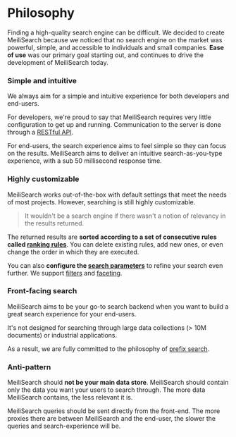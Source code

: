 # Philosophy

Finding a high-quality search engine can be difficult. We decided to create MeiliSearch because we noticed that no search engine on the market was powerful, simple, and accessible to individuals and small companies. **Ease of use** was our primary goal starting out, and continues to drive the development of MeiliSearch today.

### Simple and intuitive

We always aim for a simple and intuitive experience for both developers and end-users.

For developers, we're proud to say that MeiliSearch requires very little configuration to get up and running. Communication to the server is done through a [RESTful API](/reference/api).

For end-users, the search experience aims to feel simple so they can focus on the results. MeiliSearch aims to deliver an intuitive search-as-you-type experience, with a sub 50 millisecond response time.

### Highly customizable

MeiliSearch works out-of-the-box with default settings that meet the needs of most projects. However, searching is still highly customizable.

> It wouldn't be a search engine if there wasn't a notion of relevancy in the results returned.

The returned results are **sorted according to a set of consecutive rules called [ranking rules](/learn/core_concepts/relevancy.md#ranking-rules)**. You can delete existing rules, add new ones, or even change the order in which they are executed.

You can also **configure the [search parameters](/reference/features/search_parameters.md)** to refine your search even further. We support [filters](/reference/features/filtering_and_faceted_search.md) and [faceting](/reference/features/filtering_and_faceted_search.md#faceted-search).

### Front-facing search

MeiliSearch aims to be your go-to search backend when you want to build a great search experience for your end-users.

It's not designed for searching through large data collections (> 10M documents) or industrial applications.

As a result, we are fully committed to the philosophy of [prefix search](https://en.wikipedia.org/wiki/Trie).

### Anti-pattern

MeiliSearch should **not be your main data store**. MeiliSearch should contain only the data you want your users to search through. The more data MeiliSearch contains, the less relevant it is.

MeiliSearch queries should be sent directly from the front-end. The more proxies there are between MeiliSearch and the end-user, the slower the queries and search-experience will be.
